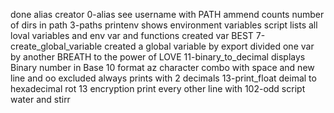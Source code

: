 done alias creator 0-alias
see username with 
PATH ammend
counts number of dirs in path 3-paths
printenv shows environment variables
script lists all loval variables and env var and functions
created var BEST
7-create_global_variable created a global variable by export
divided one var by another
BREATH to the power of LOVE
11-binary_to_decimal displays Binary number in Base 10 format
az character combo with space and new line and oo excluded
always prints with 2 decimals 13-print_float
deimal to hexadecimal
rot 13 encryption
print every other line with 102-odd script
water and stirr
